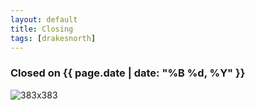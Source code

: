 ```yaml
---
layout: default
title: Closing
tags: [drakesnorth]
---
```

### Closed on {{ page.date | date: "%B %d, %Y" }}

<img src="/images/383x383.png" alt="383x383" width="" height="" />